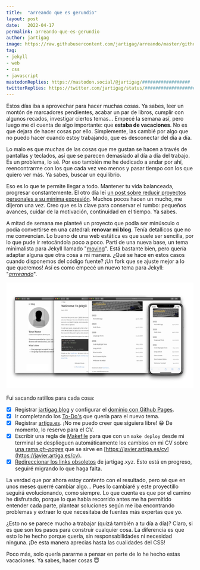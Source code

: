 ```yaml
---
title:  "arreando que es gerundio"
layout: post
date:   2022-04-17
permalink: arreando-que-es-gerundio
author: jartigag
image: https://raw.githubusercontent.com/jartigag/arreando/master/github/banner.png
tag:
- jekyll
- web
- css
- javascript
mastodonReplies: https://mastodon.social/@jartigag/##################
twitterReplies: https://twitter.com/jartigag/status/###################
---
```


Estos días iba a aprovechar para hacer muchas cosas.
Ya sabes, leer un montón de marcadores pendientes, acabar un par de libros, cumplir con algunos recados, investigar ciertos temas...
Empecé la semana así, pero luego me di cuenta de algo importante: que **estaba de vacaciones**.
No es que dejara de hacer cosas por ello.
Simplemente, las cambié por algo que no puedo hacer cuando estoy trabajando, que es desconectar del día a día.

Lo malo es que muchas de las cosas que me gustan se hacen a través de pantallas y teclados, así que se parecen demasiado al día a día del trabajo.
Es un problema, lo sé.
Por eso también me he dedicado a andar por ahí, reencontrarme con los que cada vez veo menos y pasar tiempo con los que quiero ver más.
Ya sabes, buscar un equilibrio.

Eso es lo que te permite llegar a todo.
Mantener tu vida balanceada, progresar constantemente.
El otro día leí [un post sobre reducir proyectos personales a su mínima expresión](https://schroer.ca/2022/04/10/the-joy-of-small-projects/).
Muchos pocos hacen un mucho, me dijeron una vez.
Creo que es la clave para conservar el rumbo: pequeños avances, cuidar de la motivación, continuidad en el tiempo.
Ya sabes.

A mitad de semana me planteé un proyecto que podía ser minúsculo o podía convertirse en una catedral: **renovar mi blog**.
Tenía detallicos que no me convencían.
Lo bueno de una web estática es que suele ser sencilla, por lo que pude ir retocándola poco a poco.
Partí de una nueva base, un tema minimalista para Jekyll llamado "[moving](https://github.com/huangyz0918/moving#readme)".
Está bastante bien, pero quería adaptar alguna que otra cosa a mi manera.
¿Qué se hace en estos casos cuando disponemos del código fuente?
¡Un fork que se ajuste mejor a lo que queremos!
Así es como empecé un nuevo tema para Jekyll: "[*arrreando*](https://github.com/jartigag/arreando#readme)".

![](https://raw.githubusercontent.com/jartigag/arreando/master/github/banner.png)

Fui sacando ratillos para cada cosa:

- [x] Registrar [jartigag.blog]() y configurar el [dominio con Github Pages](https://docs.github.com/es/pages/configuring-a-custom-domain-for-your-github-pages-site/managing-a-custom-domain-for-your-github-pages-site).
- [x] Ir completando los [To-Do's](https://github.com/jartigag/arreando#additional-features) que quería para el nuevo tema.
- [x] Registrar [artiga.es](https://javier.artiga.es/cv). ¡No me puedo creer que siguiera libre! 😁 De momento, lo reservo para el CV.
- [x] Escribir una regla de [Makefile](https://github.com/jartigag/pandoc-moderncv/blob/673fbb2f1e35c04bfc074d607425cffa3256c1d8/Makefile#L107)
para que con un `make deploy` desde mi terminal se desplieguen automáticamente los cambios en mi CV sobre [una rama *gh-pages*](https://github.com/jartigag/pandoc-moderncv/tree/gh-pages) que se sirve en [https://javier.artiga.es/cv](https://javier.artiga.es/cv).
- [x] [Redireccionar los links obsoletos](https://github.com/jartigag/jartigag.github.io/commit/f6e876aa962fc8fe2f119b07a2deed92c15ff50c) de jartigag.xyz.
Esto está en progreso, seguiré migrando lo que haga falta.

La verdad que por ahora estoy contento con el resultado, pero sé que en unos meses querré cambiar algo...
Pues lo cambiaré y este proyectillo seguirá evolucionando, como siempre.
Lo que cuenta es que por el camino he disfrutado, porque lo que había recorrido antes me ha permitido
entender cada parte, plantear soluciones según me iba encontrando problemas y extraer lo que necesitaba de fuentes más expertas que yo.

¿Esto no se parece mucho a trabajar (quizá también a tu día a día)?
Claro, si es que son los pasos para construir cualquier cosa.
La diferencia es que esto lo he hecho porque quería, sin responsabilidades ni necesidad ninguna.
¡De esta manera aprecias hasta las cualidades del CSS!

Poco más, solo quería pararme a pensar en parte de lo he hecho estas vacaciones.
Ya sabes, hacer cosas 😇
